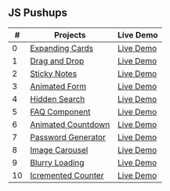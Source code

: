 <h2> JS Pushups </h2>

| #   | Projects                                                                                           | Live Demo                                                                      |
| --- | -------------------------------------------------------------------------------------------------- | ------------------------------------------------------------------------------ |
| 0   | [Expanding Cards](https://github.com/KristinaChausheva/jsPushUps/tree/main/expanding-cards)        | [Live Demo](https://kristinachausheva.github.io/jsPushUps/expanding-cards)     |
| 1   | [Drag and Drop](https://github.com/KristinaChausheva/jsPushUps/tree/main/dragAndDrop)              | [Live Demo](https://kristinachausheva.github.io/jsPushUps/dragAndDrop)         |
| 2   | [Sticky Notes](https://github.com/KristinaChausheva/jsPushUps/tree/main/sticky-notes)              | [Live Demo](https://kristinachausheva.github.io/jsPushUps/sticky-notes)        |
| 3   | [Animated Form](https://github.com/KristinaChausheva/jsPushUps/tree/main/animated-form)            | [Live Demo](https://kristinachausheva.github.io/jsPushUps/animated-form)       |
| 4   | [Hidden Search](https://github.com/KristinaChausheva/jsPushUps/tree/main/hidden-search)            | [Live Demo](https://kristinachausheva.github.io/jsPushUps/hidden-search)       |
| 5   | [FAQ Component](https://github.com/KristinaChausheva/jsPushUps/tree/main/FAQ)                      | [Live Demo](https://kristinachausheva.github.io/jsPushUps/FAQ)                 |
| 6   | [Animated Countdown](https://github.com/KristinaChausheva/jsPushUps/tree/main/animated-countdown)  | [Live Demo](https://kristinachausheva.github.io/jsPushUps/animated-countdown)  |
| 7   | [Password Generator](https://github.com/KristinaChausheva/jsPushUps/tree/main/password-generator)  | [Live Demo](https://kristinachausheva.github.io/jsPushUps/password-generator)  |
| 8   | [Image Carousel](https://github.com/KristinaChausheva/jsPushUps/tree/main/image-carousel)          | [Live Demo](https://kristinachausheva.github.io/jsPushUps/image-carousel)      |
| 9   | [Blurry Loading](https://github.com/KristinaChausheva/jsPushUps/tree/main/blurry-loading)          | [Live Demo](https://kristinachausheva.github.io/jsPushUps/blurry-loading)      |
| 10  | [Icremented Counter](https://github.com/KristinaChausheva/jsPushUps/tree/main/incremented-counter) | [Live Demo](https://kristinachausheva.github.io/jsPushUps/incremented-counter) |
